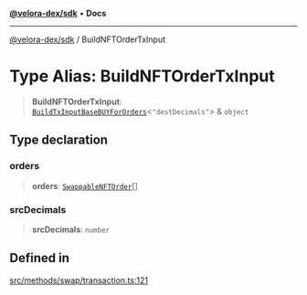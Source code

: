 [**@velora-dex/sdk**](../README.md) • **Docs**

***

[@velora-dex/sdk](../globals.md) / BuildNFTOrderTxInput

# Type Alias: BuildNFTOrderTxInput

> **BuildNFTOrderTxInput**: [`BuildTxInputBaseBUYForOrders`](../-internal-/type-aliases/BuildTxInputBaseBUYForOrders.md)\<`"destDecimals"`\> & `object`

## Type declaration

### orders

> **orders**: [`SwappableNFTOrder`](SwappableNFTOrder.md)[]

### srcDecimals

> **srcDecimals**: `number`

## Defined in

[src/methods/swap/transaction.ts:121](https://github.com/VeloraDEX/sdk/blob/master/src/methods/swap/transaction.ts#L121)

